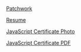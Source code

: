 [Patchwork](https://github.com/SepehrTorabi/PNU_3991_AR/blob/main/Patchwork.png)

[Resume](https://github.com/SepehrTorabi/PNU_3991_AR/blob/main/Resume.pdf)

[JavaScript Certificate Photo](https://github.com/SepehrTorabi/PNU_3991_AR/blob/main/cert-1024-20692538.jpg)

[JavaScript Certificate PDF](https://github.com/SepehrTorabi/PNU_3991_AR/blob/main/cert-1024-20692538.pdf)
